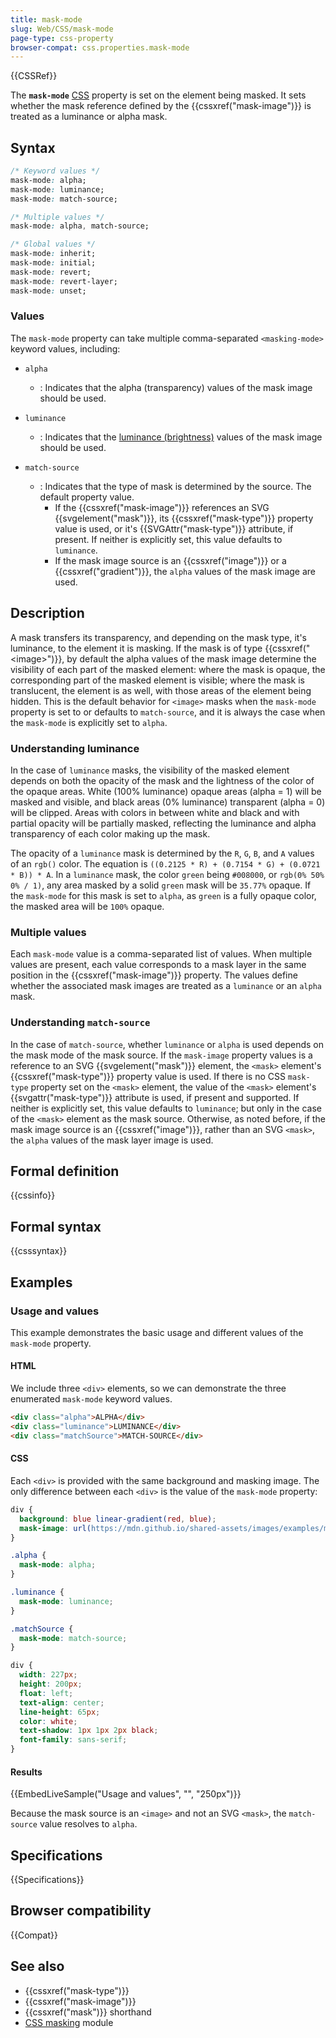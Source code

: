 ```yaml
---
title: mask-mode
slug: Web/CSS/mask-mode
page-type: css-property
browser-compat: css.properties.mask-mode
---
```


{{CSSRef}}

The **`mask-mode`** [CSS](/en-US/docs/Web/CSS) property is set on the element being masked. It sets whether the mask reference defined by the {{cssxref("mask-image")}} is treated as a luminance or alpha mask.

## Syntax

```css
/* Keyword values */
mask-mode: alpha;
mask-mode: luminance;
mask-mode: match-source;

/* Multiple values */
mask-mode: alpha, match-source;

/* Global values */
mask-mode: inherit;
mask-mode: initial;
mask-mode: revert;
mask-mode: revert-layer;
mask-mode: unset;
```

### Values

The `mask-mode` property can take multiple comma-separated `<masking-mode>` keyword values, including:

- `alpha`

  - : Indicates that the alpha (transparency) values of the mask image should be used.

- `luminance`

  - : Indicates that the [luminance (brightness)](#understanding-luminance) values of the mask image should be used.

- `match-source`
  - : Indicates that the type of mask is determined by the source. The default property value.
    - If the {{cssxref("mask-image")}} references an SVG {{svgelement("mask")}}, its {{cssxref("mask-type")}} property value is used, or it's {{SVGAttr("mask-type")}} attribute, if present. If neither is explicitly set, this value defaults to `luminance`.
    - If the mask image source is an {{cssxref("image")}} or a {{cssxref("gradient")}}, the `alpha` values of the mask image are used.

## Description

A mask transfers its transparency, and depending on the mask type, it's luminance, to the element it is masking.
If the mask is of type {{cssxref("&lt;image&gt;")}}, by default the alpha values of the mask image determine the visibility of each part of the masked element: where the mask is opaque, the corresponding part of the masked element is visible; where the mask is translucent, the element is as well, with those areas of the element being hidden. This is the default behavior for `<image>` masks when the `mask-mode` property is set to or defaults to `match-source`, and it is always the case when the `mask-mode` is explicitly set to `alpha`.

### Understanding luminance

In the case of `luminance` masks, the visibility of the masked element depends on both the opacity of the mask and the lightness of the color of the opaque areas. White (100% luminance) opaque areas (alpha = 1) will be masked and visible, and black areas (0% luminance) transparent (alpha = 0) will be clipped. Areas with colors in between white and black and with partial opacity will be partially masked, reflecting the luminance and alpha transparency of each color making up the mask.

The opacity of a `luminance` mask is determined by the `R`, `G`, `B`, and `A` values of an `rgb()` color. The equation is `((0.2125 * R) + (0.7154 * G) + (0.0721 * B)) * A`. In a `luminance` mask, the color `green` being `#008000`, or `rgb(0% 50% 0% / 1)`, any area masked by a solid `green` mask will be `35.77%` opaque. If the `mask-mode` for this mask is set to `alpha`, as `green` is a fully opaque color, the masked area will be `100%` opaque.

### Multiple values

Each `mask-mode` value is a comma-separated list of values. When multiple values are present, each value corresponds to a mask layer in the same position in the {{cssxref("mask-image")}} property. The values define whether the associated mask images are treated as a `luminance` or an `alpha` mask.

### Understanding `match-source`

In the case of `match-source`, whether `luminance` or `alpha` is used depends on the mask mode of the mask source. If the `mask-image` property values is a reference to an SVG {{svgelement("mask")}} element, the `<mask>` element's {{cssxref("mask-type")}} property value is used. If there is no CSS `mask-type` property set on the `<mask>` element, the value of the `<mask>` element's {{svgattr("mask-type")}} attribute is used, if present and supported. If neither is explicitly set, this value defaults to `luminance`; but only in the case of the `<mask>` element as the mask source. Otherwise, as noted before, if the mask image source is an {{cssxref("image")}}, rather than an SVG `<mask>`, the `alpha` values of the mask layer image is used.

## Formal definition

{{cssinfo}}

## Formal syntax

{{csssyntax}}

## Examples

### Usage and values

This example demonstrates the basic usage and different values of the `mask-mode` property.

#### HTML

We include three `<div>` elements, so we can demonstrate the three enumerated `mask-mode` keyword values.

```html
<div class="alpha">ALPHA</div>
<div class="luminance">LUMINANCE</div>
<div class="matchSource">MATCH-SOURCE</div>
```

#### CSS

Each `<div>` is provided with the same background and masking image. The only difference between each `<div>` is the value of the `mask-mode` property:

```css
div {
  background: blue linear-gradient(red, blue);
  mask-image: url(https://mdn.github.io/shared-assets/images/examples/mdn.svg);
}

.alpha {
  mask-mode: alpha;
}

.luminance {
  mask-mode: luminance;
}

.matchSource {
  mask-mode: match-source;
}
```

```css hidden
div {
  width: 227px;
  height: 200px;
  float: left;
  text-align: center;
  line-height: 65px;
  color: white;
  text-shadow: 1px 1px 2px black;
  font-family: sans-serif;
}
```

#### Results

{{EmbedLiveSample("Usage and values", "", "250px")}}

Because the mask source is an `<image>` and not an SVG `<mask>`, the `match-source` value resolves to `alpha`.

## Specifications

{{Specifications}}

## Browser compatibility

{{Compat}}

## See also

- {{cssxref("mask-type")}}
- {{cssxref("mask-image")}}
- {{cssxref("mask")}} shorthand
- [CSS masking](/en-US/docs/Web/CSS/CSS_masking) module
